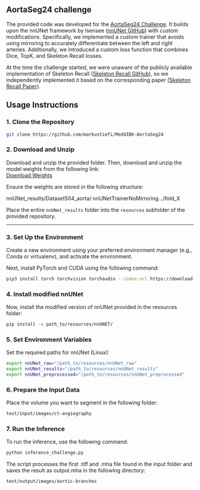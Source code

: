 ## AortaSeg24 challenge
The provided code was developed for the [AortaSeg24 Challenge](https://aortaseg24.grand-challenge.org/). It builds upon the nnUNet framework by Isensee ([nnUNet GitHub](https://github.com/MIC-DKFZ/nnUNet)) with custom modifications. Specifically, we implemented a custom trainer that avoids using mirroring to accurately differentiate between the left and right arteries. Additionally, we introduced a custom loss function that combines Dice, TopK, and Skeleton Recall losses.

At the time the challenge started, we were unaware of the publicly available implementation of Skeleton Recall ([Skeleton Recall GitHub](https://github.com/MIC-DKFZ/Skeleton-Recall)), so we independently implemented it based on the corresponding paper ([Skeleton Recall Paper](https://arxiv.org/abs/2404.03010)).

## Usage Instructions

### 1. Clone the Repository

```bash
git clone https://github.com/markustiefi/MedUIBK-AortaSeg24
```

### 2. Download and Unzip
Download and unzip the provided folder. Then, download and unzip the model weights from the following link:  
[Download Weights](https://fileshare.uibk.ac.at/d/1f307883aec746028f24/)

Ensure the weights are stored in the following structure:

nnUNet_results/Dataset504_aorta/ nnUNetTrainerNoMirroring.../fold_X

Place the entire `nnUNet_results` folder into the `resources` subfolder of the provided repository.

---

### 3. Set Up the Environment

Create a new environment using your preferred environment manager (e.g., Conda or virtualenv), and activate the environment.

Next, install PyTorch and CUDA using the following command:

```bash
pip3 install torch torchvision torchaudio --index-url https://download.pytorch.org/whl/cu118
```

### 4. Install modified nnUNet
Now, install the modified version of nnUNet provided in the resources folder:

```bash
pip install -e path_to/resources/nnUNET/
```
### 5. Set Environment Variables
Set the required paths for nnUNet (Linux):

```bash
export nnUNet_raw="/path_to/resources/nnUNet_raw"
export nnUNet_results="/path_to/resources/nnUNet_results"
export nnUNet_preprocessed="/path_to/resources/nnUNet_preprocessed"
```

### 6. Prepare the Input Data
Place the volume you want to segment in the following folder:
```bash
test/input/images/ct-angiography
```

### 7. Run the Inference
To run the inference, use the following command:
```bash
python inference_challenge.py
```
 The script processes the first .tiff and .mha file found in the input folder and saves the result as output.mha in the following directory:
```bash
test/output/images/aortic-branches
```
